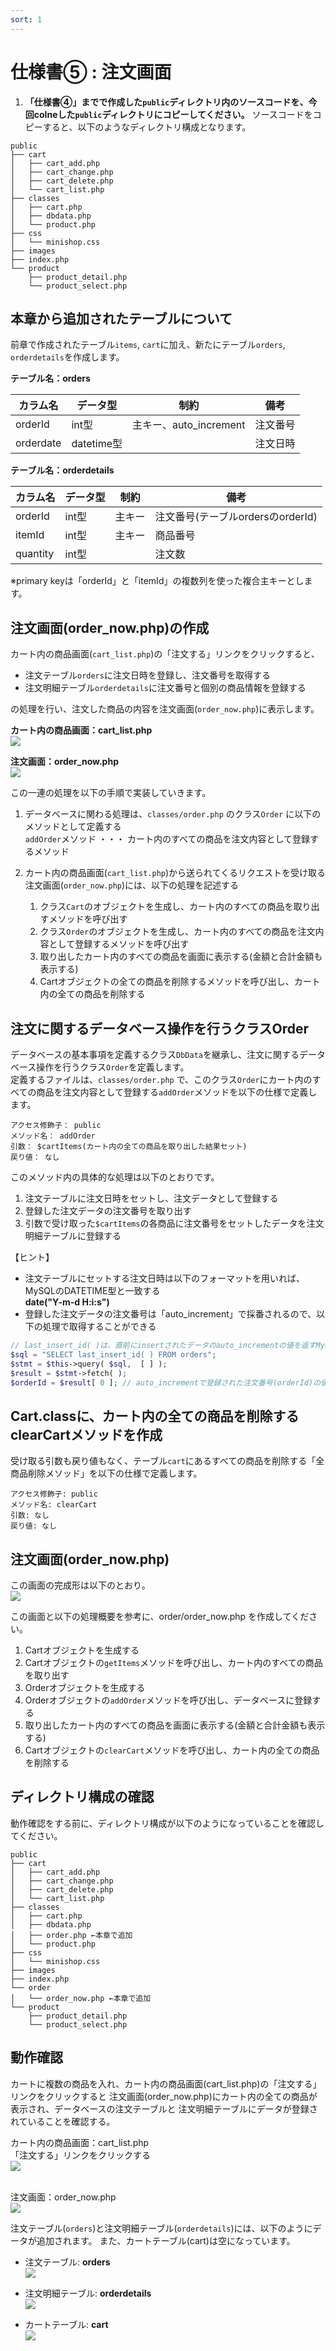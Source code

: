 ```yaml
---
sort: 1
---
```

# 仕様書⑤ : 注文画面

1. **「仕様書④」までで作成した`public`ディレクトリ内のソースコードを、今回colneした`public`ディレクトリにコピーしてください。**
ソースコードをコピーすると、以下のようなディレクトリ構成となります。

```text
public
├── cart
│   ├── cart_add.php
│   ├── cart_change.php
│   ├── cart_delete.php
│   └── cart_list.php
├── classes
│   ├── cart.php
│   ├── dbdata.php
│   └── product.php
├── css
│   └── minishop.css
├── images
├── index.php
└── product
    ├── product_detail.php
    └── product_select.php
```

## 本章から追加されたテーブルについて

前章で作成されたテーブル`items`, `cart`に加え、新たにテーブル`orders`, `orderdetails`を作成します。

**テーブル名：orders**

| カラム名 | データ型 | 制約 | 備考 |
| - | - | - | - |
|orderId|int型|主キー、auto_increment|注文番号|
|orderdate|datetime型||注文日時|

**テーブル名：orderdetails**

| カラム名 | データ型 | 制約 | 備考 |
| - | - | - | - |
|orderId|int型|主キー|注文番号(テーブルordersのorderId)|
|itemId|int型|主キー|商品番号|
|quantity|int型||注文数|

※primary keyは「orderId」と「itemId」の複数列を使った複合主キーとします。

## 注文画面(order_now.php)の作成

カート内の商品画面(`cart_list.php`)の「注文する」リンクをクリックすると、

- 注文テーブル`orders`に注文日時を登録し、注文番号を取得する
- 注文明細テーブル`orderdetails`に注文番号と個別の商品情報を登録する
  
の処理を行い、注文した商品の内容を注文画面(`order_now.php`)に表示します。

**カート内の商品画面：cart_list.php**<br>
![](./images/cart_list_display.png)

**注文画面：order_now.php**<br>
![](./images/order_now_display.png)

この一連の処理を以下の手順で実装していきます。

1. データベースに関わる処理は、`classes/order.php` のクラス`Order` に以下のメソッドとして定義する<br>
  `addOrder`メソッド ・・・ カート内のすべての商品を注文内容として登録するメソッド

1. カート内の商品画面(`cart_list.php`)から送られてくるリクエストを受け取る注文画面(`order_now.php`)には、以下の処理を記述する
   1. クラス`Cart`のオブジェクトを生成し、カート内のすべての商品を取り出すメソッドを呼び出す
   2. クラス`Order`のオブジェクトを生成し、カート内のすべての商品を注文内容として登録するメソッドを呼び出す
   3. 取り出したカート内のすべての商品を画面に表示する(金額と合計金額も表示する)
   4. Cartオブジェクトの全ての商品を削除するメソッドを呼び出し、カート内の全ての商品を削除する

## 注文に関するデータベース操作を行うクラスOrder

データベースの基本事項を定義するクラス`DbData`を継承し、注文に関するデータベース操作を行うクラス`Order`を定義します。<br>
定義するファイルは、`classes/order.php` で、このクラス`Order`にカート内のすべての商品を注文内容として登録する`addOrder`メソッドを以下の仕様で定義します。<br>

```text
アクセス修飾子： public
メソッド名： addOrder
引数： $cartItems(カート内の全ての商品を取り出した結果セット)
戻り値： なし
```

このメソッド内の具体的な処理は以下のとおりです。

1. 注文テーブルに注文日時をセットし、注文データとして登録する
2. 登録した注文データの注文番号を取り出す
3. 引数で受け取った`$cartItems`の各商品に注文番号をセットしたデータを注文明細テーブルに登録する

【ヒント】

- 注文テーブルにセットする注文日時は以下のフォーマットを用いれば、MySQLのDATETIME型と一致する<br>
**date("Y-m-d H:i:s")**
- 登録した注文データの注文番号は「auto_increment」で採番されるので、以下の処理で取得することができる

```php
// last_insert_id( )は、直前にinsertされたデータのauto_incrementの値を返すMySQLの関数
$sql = "SELECT last_insert_id( ) FROM orders";
$stmt = $this->query( $sql,  [ ] );
$result = $stmt->fetch( );
$orderId = $result[ 0 ]; // auto_incrementで登録された注文番号(orderId)の値を取得する
```

## Cart.classに、カート内の全ての商品を削除するclearCartメソッドを作成

受け取る引数も戻り値もなく、テーブル`cart`にあるすべての商品を削除する「全商品削除メソッド」を以下の仕様で定義します。

```text
アクセス修飾子: public
メソッド名: clearCart
引数: なし
戻り値: なし
```

## 注文画面(order_now.php)

この画面の完成形は以下のとおり。<br>
![](./images/order_now_display.png)

この画面と以下の処理概要を参考に、order/order_now.php を作成してください。

1. Cartオブジェクトを生成する
2. Cartオブジェクトの`getItems`メソッドを呼び出し、カート内のすべての商品を取り出す
3. Orderオブジェクトを生成する
4. Orderオブジェクトの`addOrder`メソッドを呼び出し、データベースに登録する
5. 取り出したカート内のすべての商品を画面に表示する(金額と合計金額も表示する)
6. Cartオブジェクトの`clearCart`メソッドを呼び出し、カート内の全ての商品を削除する

## ディレクトリ構成の確認

動作確認をする前に、ディレクトリ構成が以下のようになっていることを確認してください。

```text
public
├── cart
│   ├── cart_add.php
│   ├── cart_change.php
│   ├── cart_delete.php
│   └── cart_list.php
├── classes
│   ├── cart.php
│   ├── dbdata.php
│   ├── order.php ←本章で追加
│   └── product.php
├── css
│   └── minishop.css
├── images
├── index.php
└── order
│   └── order_now.php ←本章で追加
└── product
    ├── product_detail.php
    └── product_select.php
```

## 動作確認

カートに複数の商品を入れ、カート内の商品画面(cart_list.php)の「注文する」リンクをクリックすると 注文画面(order_now.php)にカート内の全ての商品が表示され、データベースの注文テーブルと 注文明細テーブルにデータが登録されていることを確認する。

カート内の商品画面：cart_list.php<br>
「注文する」リンクをクリックする<br>
![](./images/cart_list_display.png)<br><br>

注文画面：order_now.php<br>
![](./images/order_now_display.png)

注文テーブル(`orders`)と注文明細テーブル(`orderdetails`)には、以下のようにデータが追加されます。
また、カートテーブル(cart)は空になっています。

- 注文テーブル: **orders**<br>
  ![](./images/orders.png)
  
- 注文明細テーブル: **orderdetails**<br>
  ![](./images/orderdetails.png)

- カートテーブル: **cart**<br>
  ![](./images/cart.png)
